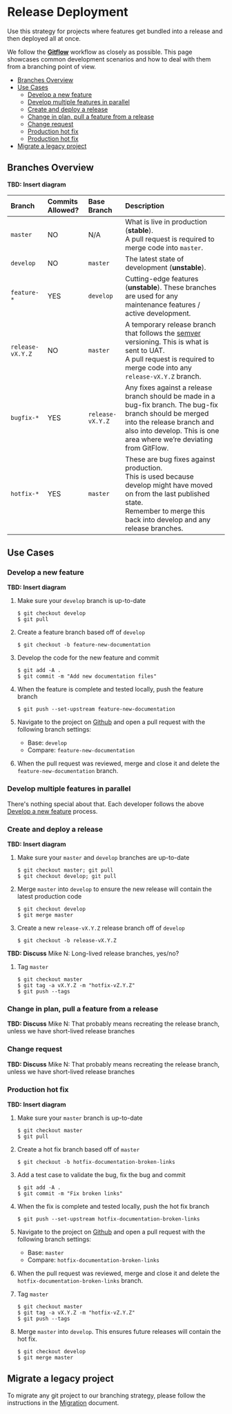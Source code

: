 # Release Deployment

Use this strategy for projects where features get bundled into a release and then
deployed all at once.

We follow the [**Gitflow**](https://www.atlassian.com/git/tutorials/comparing-workflows/gitflow-workflow)
workflow as closely as possible. This page showcases common development scenarios
and how to deal with them from a branching point of view.

- [Branches Overview](#branches-overview)
- [Use Cases](#use-cases)
  - [Develop a new feature](#develop-a-new-feature)
  - [Develop multiple features in parallel](#develop-multiple-features-in-parallel)
  - [Create and deploy a release](#create-and-deploy-a-release)
  - [Change in plan, pull a feature from a release](#change-in-plan-pull-a-feature-from-a-release)
  - [Change request](#change-request)
  - [Production hot fix](#production-hot-fix)
  - [Production hot fix](#production-hot-fix)
- [Migrate a legacy project](#migrate-a-legacy-project)

## Branches Overview

**TBD: Insert diagram**

| Branch           | Commits Allowed? | Base Branch      | Description    |
| :----------------|:-----------------|:-----------------|:---------------|
| `master`         | NO               | N/A              | What is live in production (**stable**).<br/>A pull request is required to merge code into `master`. |
| `develop`        | NO               | `master`         | The latest state of development (**unstable**). |
| `feature-*`      | YES              | `develop`        | Cutting-edge features (**unstable**). These branches are used for any maintenance features / active development. |
| `release-vX.Y.Z` | NO               | `master`         | A temporary release branch that follows the [semver](http://semver.org/) versioning. This is what is sent to UAT.<br/>A pull request is required to merge code into any `release-vX.Y.Z` branch. |
| `bugfix-*`       | YES              | `release-vX.Y.Z` | Any fixes against a release branch should be made in a bug-fix branch. The bug-fix branch should be merged into the release branch and also into develop. This is one area where we’re deviating from GitFlow. |
| `hotfix-*`       | YES              | `master`         | These are bug fixes against production.<br/>This is used because develop might have moved on from the last published state.<br/>Remember to merge this back into develop and any release branches. |

## Use Cases

### Develop a new feature

**TBD: Insert diagram**

1. Make sure your `develop` branch is up-to-date

   ```
   $ git checkout develop
   $ git pull
   ```

1. Create a feature branch based off of `develop`

   ```
   $ git checkout -b feature-new-documentation
   ```

1. Develop the code for the new feature and commit

   ```
   $ git add -A .
   $ git commit -m "Add new documentation files"
   ```

1. When the feature is complete and tested locally, push the feature branch

   ```
   $ git push --set-upstream feature-new-documentation
   ```

1. Navigate to the project on [Github](www.github.com) and open a pull request with the following branch settings:
   * Base: `develop`
   * Compare: `feature-new-documentation`

1. When the pull request was reviewed, merge and close it and delete the `feature-new-documentation` branch.

### Develop multiple features in parallel

There's nothing special about that. Each developer follows the above [Develop a new feature](#develop-a-new-feature) process.

### Create and deploy a release

**TBD: Insert diagram**

1. Make sure your `master` and `develop` branches are up-to-date

   ```
   $ git checkout master; git pull
   $ git checkout develop; git pull
   ```

1. Merge `master` into `develop` to ensure the new release will contain the latest production code

   ```
   $ git checkout develop
   $ git merge master
   ```

1. Create a new `release-vX.Y.Z` release branch off of `develop`

   ```
   $ git checkout -b release-vX.Y.Z
   ```

**TBD: Discuss**
Mike N: Long-lived release branches, yes/no?

1. Tag `master`

   ```
   $ git checkout master
   $ git tag -a vX.Y.Z -m "hotfix-vZ.Y.Z"
   $ git push --tags
   ```

### Change in plan, pull a feature from a release

**TBD: Discuss**
Mike N: That probably means recreating the release branch, unless we have short-lived release branches

### Change request

**TBD: Discuss**
Mike N: That probably means recreating the release branch, unless we have short-lived release branches

### Production hot fix

**TBD: Insert diagram**

1. Make sure your `master` branch is up-to-date

   ```
   $ git checkout master
   $ git pull
   ```

1. Create a hot fix branch based off of `master`

   ```
   $ git checkout -b hotfix-documentation-broken-links
   ```

1. Add a test case to validate the bug, fix the bug and commit

   ```
   $ git add -A .
   $ git commit -m "Fix broken links"
   ```

1. When the fix is complete and tested locally, push the hot fix branch

   ```
   $ git push --set-upstream hotfix-documentation-broken-links
   ```

1. Navigate to the project on [Github](www.github.com) and open a pull request with the following branch settings:
   * Base: `master`
   * Compare: `hotfix-documentation-broken-links`

1. When the pull request was reviewed, merge and close it and delete the `hotfix-documentation-broken-links` branch.

1. Tag `master`

   ```
   $ git checkout master
   $ git tag -a vX.Y.Z -m "hotfix-vZ.Y.Z"
   $ git push --tags
   ```

1. Merge `master` into `develop`. This ensures future releases will contain the hot fix.

   ```
   $ git checkout develop
   $ git merge master
   ```

## Migrate a legacy project

To migrate any git project to our branching strategy, please follow the instructions
in the [Migration](migration.md) document.
